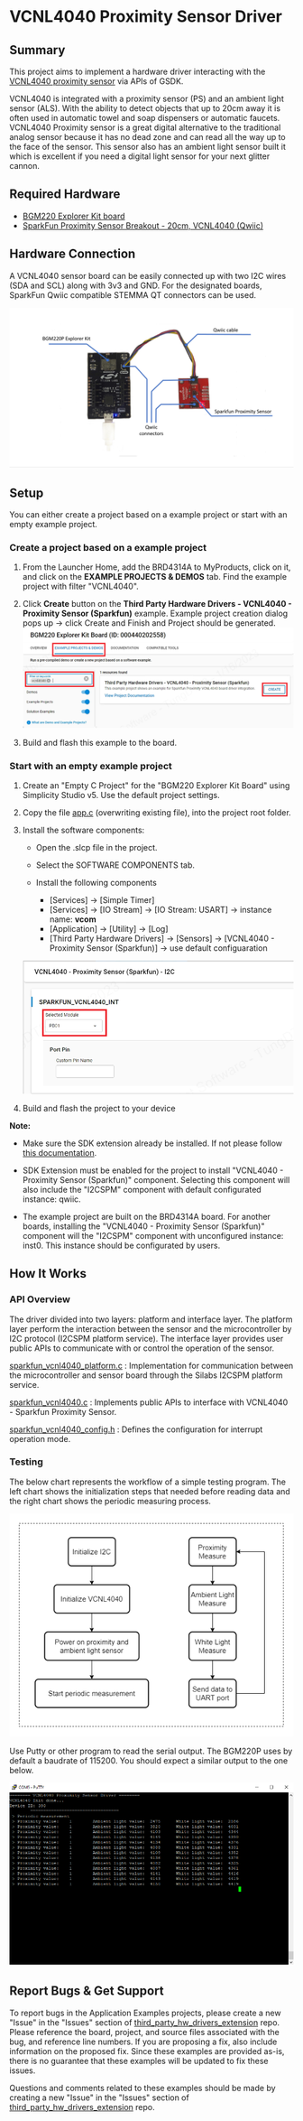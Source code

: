 # VCNL4040 Proximity Sensor Driver #

## Summary ##

This project aims to implement a hardware driver interacting with the [VCNL4040 proximity sensor](https://www.vishay.com/ppg?84274) via APIs of GSDK.

VCNL4040 is integrated with a proximity sensor (PS) and an ambient light sensor (ALS). With the ability to detect objects that up to 20cm away it is often used in automatic towel and soap dispensers or automatic faucets. VCNL4040 Proximity sensor is a great digital alternative to the traditional analog sensor because it has no dead zone and can read all the way up to the face of the sensor. This sensor also has an ambient light sensor built it which is excellent if you need a digital light sensor for your next glitter cannon.


## Required Hardware ##

- [BGM220 Explorer Kit board](https://www.silabs.com/development-tools/wireless/bluetooth/bgm220-explorer-kit)
- [SparkFun Proximity Sensor Breakout - 20cm, VCNL4040 (Qwiic)](https://www.sparkfun.com/products/15177)


## Hardware Connection ##

A VCNL4040 sensor board can be easily connected up with two I2C wires (SDA and SCL) along with 3v3 and GND. For the designated boards, SparkFun Qwiic compatible STEMMA QT connectors can be used.

![connection](connection.png)

## Setup ##

You can either create a project based on a example project or start with an empty example project.

### Create a project based on a example project ###

1. From the Launcher Home, add the BRD4314A to MyProducts, click on it, and click on the **EXAMPLE PROJECTS & DEMOS** tab. Find the example project with filter "VCNL4040".

2. Click **Create** button on the **Third Party Hardware Drivers - VCNL4040 - Proximity Sensor (Sparkfun)** example. Example project creation dialog pops up -> click Create and Finish and Project should be generated.
![Create_example](create_example.png)

3. Build and flash this example to the board.

### Start with an empty example project ###

1. Create an "Empty C Project" for the "BGM220 Explorer Kit Board" using Simplicity Studio v5. Use the default project settings.

2. Copy the file [app.c](https://github.com/SiliconLabs/third_party_hw_drivers_extension/tree/master/app/example/sparkfun_proximity_vcnl4040/app.c) (overwriting existing file), into the project root folder.

3. Install the software components:

   - Open the .slcp file in the project.

   - Select the SOFTWARE COMPONENTS tab.

   - Install the following components
      - [Services] →  [Simple Timer]
      - [Services] →  [IO Stream] → [IO Stream: USART] → instance name: **vcom**
      - [Application] →  [Utility] → [Log]
      - [Third Party Hardware Drivers] -> [Sensors] -> [VCNL4040 - Proximity Sensor (Sparkfun)] → use default configuaration

   ![config](config.png)

4. Build and flash the project to your device

**Note:**

- Make sure the SDK extension already be installed. If not please follow [this documentation](https://github.com/SiliconLabs/third_party_hw_drivers_extension/blob/master/README.md).

- SDK Extension must be enabled for the project to install "VCNL4040 - Proximity Sensor (Sparkfun)" component. Selecting this component will also include the "I2CSPM" component with default configurated instance: qwiic.

- The example project are built on the BRD4314A board. For another boards, installing the "VCNL4040 - Proximity Sensor (Sparkfun)" component will the "I2CSPM" component with unconfigured instance: inst0. This instance should be configurated by users.

## How It Works ##

### API Overview ###

The driver divided into two layers: platform and interface layer. The platform layer perform the interaction between the sensor and the microcontroller by I2C protocol (I2CSPM platform service). The interface layer provides user public APIs to communicate with or control the operation of the sensor.

[sparkfun_vcnl4040_platform.c](https://github.com/SiliconLabs/third_party_hw_drivers_extension/tree/master/driver/public/silabs/proximity_vcnl4040/src/sparkfun_vcnl4040_platform.c) : Implementation for communication between the microcontroller and sensor board through the Silabs I2CSPM platform service.

[sparkfun_vcnl4040.c](https://github.com/SiliconLabs/third_party_hw_drivers_extension/tree/master/driver/public/silabs/proximity_vcnl4040/src/sparkfun_vcnl4040.c) : Implements public APIs to interface with VCNL4040 - Sparkfun Proximity Sensor.

[sparkfun_vcnl4040_config.h](https://github.com/SiliconLabs/third_party_hw_drivers_extension/tree/master/driver/public/silabs/proximity_vcnl4040/config/sparkfun_vcnl4040_config.h) : Defines the configuration for interrupt operation mode.

### Testing ###

The below chart represents the workflow of a simple testing program. The left chart shows the initialization steps that needed before reading data and the right chart shows the periodic measuring process.

![flowchart](flowchart.png)

Use Putty or other program to read the serial output.
The BGM220P uses by default a baudrate of 115200. You should expect a similar output to the one below.

![console](test.png)

## Report Bugs & Get Support ##

To report bugs in the Application Examples projects, please create a new "Issue" in the "Issues" section of [third_party_hw_drivers_extension](https://github.com/SiliconLabs/third_party_hw_drivers_extension) repo. Please reference the board, project, and source files associated with the bug, and reference line numbers. If you are proposing a fix, also include information on the proposed fix. Since these examples are provided as-is, there is no guarantee that these examples will be updated to fix these issues.

Questions and comments related to these examples should be made by creating a new "Issue" in the "Issues" section of [third_party_hw_drivers_extension](https://github.com/SiliconLabs/third_party_hw_drivers_extension) repo.
